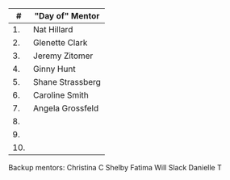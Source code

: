 | #  | "Day of" Mentor  |
|---|---|
| 1.  | Nat Hillard  |
| 2.   | Glenette Clark  |
| 3.   | Jeremy Zitomer |
| 4.   | Ginny Hunt |
| 5.   | Shane Strassberg  |
| 6.   |  Caroline Smith |
| 7.   | Angela Grossfeld  |
| 8.   |   |
| 9.   |   |
| 10.   |   |


Backup mentors:
Christina C
Shelby
Fatima
Will Slack
Danielle T
